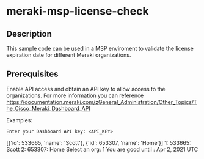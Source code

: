 # meraki-msp-license-check

## Description
This sample code can be used in a MSP enviroment to validate the license expiration date for different Meraki organizations.

## Prerequisites
Enable API access and obtain an API key to allow access to the organizations. For more information you can reference https://documentation.meraki.com/zGeneral_Administration/Other_Topics/The_Cisco_Meraki_Dashboard_API 

Examples:

	Enter your Dashboard API key: <API_KEY>
  [{'id': 533665, 'name': 'Scott'}, {'id': 653307, 'name': 'Home'}]
  1: 533665: Scott
  2: 653307: Home
  Select an org: 1
  You are good until  : Apr 2, 2021 UTC

